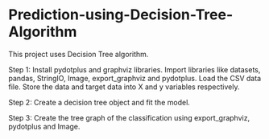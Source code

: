 # Prediction-using-Decision-Tree-Algorithm

This project uses Decision Tree algorithm.

Step 1: Install pydotplus and graphviz libraries. Import libraries like datasets, pandas, StringIO, Image, export_graphviz and pydotplus. Load the CSV data file. Store the data and target data into X and y variables respectively.

Step 2: Create a decision tree object and fit the model.

Step 3: Create the tree graph of the classification using export_graphviz, pydotplus and Image.
